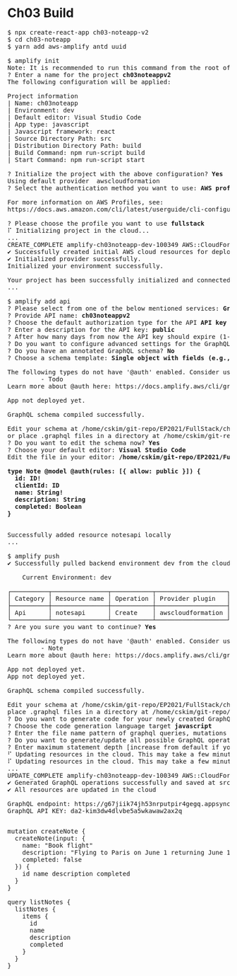 # Ch03 Build

<pre>
$ npx create-react-app ch03-noteapp-v2
$ cd ch03-noteapp
$ yarn add aws-amplify antd uuid

$ amplify init
Note: It is recommended to run this command from the root of your app directory
? Enter a name for the project <b>ch03noteappv2</b>
The following configuration will be applied:

Project information
| Name: ch03noteapp
| Environment: dev
| Default editor: Visual Studio Code
| App type: javascript
| Javascript framework: react
| Source Directory Path: src
| Distribution Directory Path: build
| Build Command: npm run-script build
| Start Command: npm run-script start

? Initialize the project with the above configuration? <b>Yes</b>
Using default provider  awscloudformation
? Select the authentication method you want to use: <b>AWS profile</b>

For more information on AWS Profiles, see:
https://docs.aws.amazon.com/cli/latest/userguide/cli-configure-profiles.html

? Please choose the profile you want to use <b>fullstack</b>
⠏ Initializing project in the cloud...
...
CREATE_COMPLETE amplify-ch03noteapp-dev-100349 AWS::CloudFormation::Stack Mon Nov 01 2021 10:04:23 GMT+0900 (Korean Standard Time) 
✔ Successfully created initial AWS cloud resources for deployments.
✔ Initialized provider successfully.
Initialized your environment successfully.

Your project has been successfully initialized and connected to the cloud!
...

$ amplify add api
? Please select from one of the below mentioned services: <b>GraphQL</b>
? Provide API name: <b>ch03noteappv2</b>
? Choose the default authorization type for the API <b>API key</b>
? Enter a description for the API key: <b>public</b>
? After how many days from now the API key should expire (1-365): <b>365</b>
? Do you want to configure advanced settings for the GraphQL API <b>No, I am done.</b>
? Do you have an annotated GraphQL schema? <b>No</b>
? Choose a schema template: <b>Single object with fields (e.g., “Todo” with ID, name, description)</b>

The following types do not have '@auth' enabled. Consider using @auth with @model
         - Todo
Learn more about @auth here: https://docs.amplify.aws/cli/graphql-transformer/auth

App not deployed yet.

GraphQL schema compiled successfully.

Edit your schema at /home/cskim/git-repo/EP2021/FullStack/ch03-noteapp/amplify/backend/api/notesapi/schema.graphql 
or place .graphql files in a directory at /home/cskim/git-repo/EP2021/FullStack/ch03-noteapp/amplify/backend/api/notesapi/schema
? Do you want to edit the schema now? <b>Yes</b>
? Choose your default editor: <b>Visual Studio Code</b>
Edit the file in your editor: <b>/home/cskim/git-repo/EP2021/FullStack/ch03-noteapp/amplify/backend/api/notesapi/schema.graphql

type Note @model @auth(rules: [{ allow: public }]) {
  id: ID!
  clientId: ID
  name: String!
  description: String
  completed: Boolean
}

</b>
Successfully added resource notesapi locally
...

$ amplify push
✔ Successfully pulled backend environment dev from the cloud.

    Current Environment: dev
    
┌──────────┬───────────────┬───────────┬───────────────────┐
│ Category │ Resource name │ Operation │ Provider plugin   │
├──────────┼───────────────┼───────────┼───────────────────┤
│ Api      │ notesapi      │ Create    │ awscloudformation │
└──────────┴───────────────┴───────────┴───────────────────┘
? Are you sure you want to continue? <b>Yes</b>

The following types do not have '@auth' enabled. Consider using @auth with @model
         - Note
Learn more about @auth here: https://docs.amplify.aws/cli/graphql-transformer/auth

App not deployed yet.
App not deployed yet.

GraphQL schema compiled successfully.

Edit your schema at /home/cskim/git-repo/EP2021/FullStack/ch03-noteapp/amplify/backend/api/notesapi/schema.graphql or 
place .graphql files in a directory at /home/cskim/git-repo/EP2021/FullStack/ch03-noteapp/amplify/backend/api/notesapi/schema
? Do you want to generate code for your newly created GraphQL API <b>Yes</b>
? Choose the code generation language target <b>javascript</b>
? Enter the file name pattern of graphql queries, mutations and subscriptions <b>src/graphql/**/*.js</b>
? Do you want to generate/update all possible GraphQL operations - queries, mutations and subscriptions <b>Yes</b>
? Enter maximum statement depth [increase from default if your schema is deeply nested] <b>2</b>
⠋ Updating resources in the cloud. This may take a few minutes...App not deployed yet.
⠏ Updating resources in the cloud. This may take a few minutes...
...
UPDATE_COMPLETE amplify-ch03noteapp-dev-100349 AWS::CloudFormation::Stack Mon Nov 01 2021 10:16:04 GMT+0900 (Korean Standard Time) 
✔ Generated GraphQL operations successfully and saved at src/graphql
✔ All resources are updated in the cloud

GraphQL endpoint: https://g67jiik74jh53nrputpir4gegq.appsync-api.ap-northeast-2.amazonaws.com/graphql
GraphQL API KEY: da2-kim3dw4dlvbe5a5wkawaw2ax2q

</pre>

<pre>
mutation createNote {
  createNote(input: {
    name: "Book flight"
    description: "Flying to Paris on June 1 returning June 10"
    completed: false
  }) {
    id name description completed
  }
}

query listNotes {
  listNotes {
    items {
      id
      name
      description
      completed
    }
  }
}

</pre>
